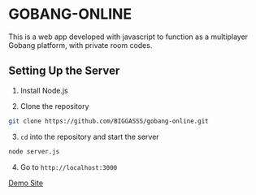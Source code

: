# GOBANG-ONLINE

This is a web app developed with javascript to function as a multiplayer Gobang platform, with private room codes.

## Setting Up the Server

1. Install Node.js

2. Clone the repository

```bash
git clone https://github.com/BIGGASSS/gobang-online.git
```

3. `cd` into the repository and start the server

```bash
node server.js
```

4. Go to `http://localhost:3000`

[Demo Site](https://wuzi.616sb.top)
